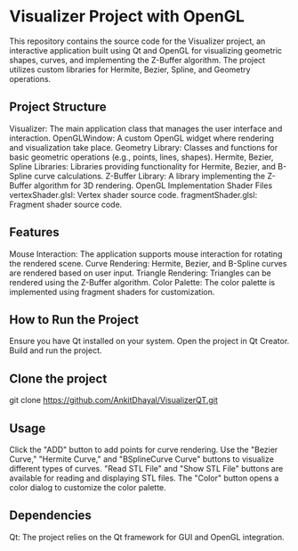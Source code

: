 # Visualizer Project with OpenGL
This repository contains the source code for the Visualizer project, an interactive application built using Qt and OpenGL for visualizing geometric shapes, curves, and implementing the Z-Buffer algorithm. The project utilizes custom libraries for Hermite, Bezier, Spline, and Geometry operations.

## Project Structure
Visualizer: The main application class that manages the user interface and interaction.
OpenGLWindow: A custom OpenGL widget where rendering and visualization take place.
Geometry Library: Classes and functions for basic geometric operations (e.g., points, lines, shapes).
Hermite, Bezier, Spline Libraries: Libraries providing functionality for Hermite, Bezier, and B-Spline curve calculations.
Z-Buffer Library: A library implementing the Z-Buffer algorithm for 3D rendering.
OpenGL Implementation
Shader Files
vertexShader.glsl: Vertex shader source code.
fragmentShader.glsl: Fragment shader source code.
## Features
Mouse Interaction: The application supports mouse interaction for rotating the rendered scene.
Curve Rendering: Hermite, Bezier, and B-Spline curves are rendered based on user input.
Triangle Rendering: Triangles can be rendered using the Z-Buffer algorithm.
Color Palette: The color palette is implemented using fragment shaders for customization.
## How to Run the Project
Ensure you have Qt installed on your system.
Open the project in Qt Creator.
Build and run the project.
## Clone the project 
git clone https://github.com/AnkitDhayal/VisualizerQT.git
## Usage
Click the "ADD" button to add points for curve rendering.
Use the "Bezier Curve," "Hermite Curve," and "BSplineCurve Curve" buttons to visualize different types of curves.
"Read STL File" and "Show STL File" buttons are available for reading and displaying STL files.
The "Color" button opens a color dialog to customize the color palette.
## Dependencies
Qt: The project relies on the Qt framework for GUI and OpenGL integration.
